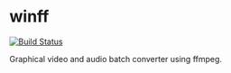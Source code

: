 # winff

[![Build Status](https://travis-ci.org/UnitedRPMs/winff.svg?branch=master)](https://travis-ci.org/UnitedRPMs/winff)


Graphical video and audio batch converter using ffmpeg.
